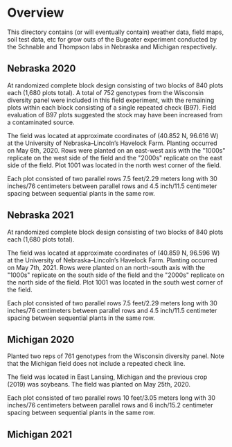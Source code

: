 # Overview

This directory contains (or will eventually contain) weather data, field maps, soil test data, etc for grow outs of the Bugeater experiment conducted by the Schnable and Thompson labs in Nebraska and Michigan respectively.

## Nebraska 2020

At randomized complete block design consisting of two blocks of 840 plots each (1,680 plots total). A total of 752 genotypes from the Wisconsin diversity panel were included in this field experiment, with the remaining plots within each block consisting of a single repeated check (B97). Field evaluation of B97 plots suggested the stock may have been increased from a contaminated source.

The field was located at approximate coordinates of (40.852 N, 96.616 W) at the University of Nebraska–Lincoln’s Havelock Farm. Planting occurred on May 6th, 2020. Rows were planted on an east-west axis with the "1000s" replicate on the west side of the field and the "2000s" replicate on the east side of the field. Plot 1001 was located in the north west corner of the field.

Each plot consisted of two parallel rows 7.5 feet/2.29 meters long with 30 inches/76 centimeters between parallel rows and 4.5 inch/11.5 centimeter spacing between sequential plants in the same row.

## Nebraska 2021

At randomized complete block design consisting of two blocks of 840 plots each (1,680 plots total).

The field was located at approximate coordinates of (40.859 N, 96.596 W) at the University of Nebraska–Lincoln’s Havelock Farm. Planting occurred on May 7th, 2021. Rows were planted on an north-south axis with the "1000s" replicate on the south side of the field and the "2000s" replicate on the north side of the field. Plot 1001 was located in the south west corner of the field.

Each plot consisted of two parallel rows 7.5 feet/2.29 meters long with 30 inches/76 centimeters between parallel rows and 4.5 inch/11.5 centimeter spacing between sequential plants in the same row.

## Michigan 2020

Planted two reps of 761 genotypes from the Wisconsin diversity panel. Note that the Michigan field does not include a repeated check line.

The field was located in East Lansing, Michigan and the previous crop (2019) was soybeans. The field was planted on May 25th, 2020.

Each plot consisted of two parallel rows 10 feet/3.05 meters long with 30 inches/76 centimeters between parallel rows and 6 inch/15.2 centimeter spacing between sequential plants in the same row.


## Michigan 2021
